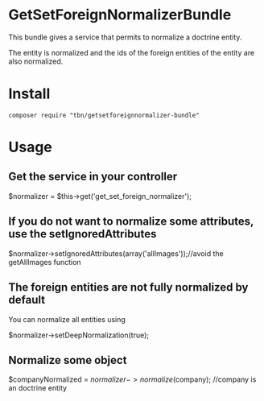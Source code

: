 GetSetForeignNormalizerBundle
=============================

This bundle gives a service that permits to normalize a doctrine entity.

The entity is normalized and the ids of the foreign entities of the entity are also normalized.

# Install

    composer require "tbn/getsetforeignnormalizer-bundle"

# Usage 
## Get the service in your controller
$normalizer = $this->get('get_set_foreign_normalizer');
## If you do not want to normalize some attributes, use the setIgnoredAttributes
$normalizer->setIgnoredAttributes(array('allImages'));//avoid the getAllImages function
## The foreign entities are not fully normalized by default
You can normalize all entities using

$normalizer->setDeepNormalization(true);
## Normalize some object
$companyNormalized = $normalizer->normalize($company); //company is an doctrine entity


